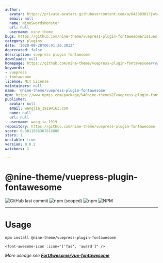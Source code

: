 ```yaml
---
author:
  avatar: https://private-avatars.githubusercontent.com/u/64388301?jwt=eyJhbGciOiJIUzI1NiIsInR5cCI6IkpXVCJ9.eyJpc3MiOiJnaXRodWIuY29tIiwiYXVkIjoicmF3LmdpdGh1YnVzZXJjb250ZW50LmNvbSIsImtleSI6ImtleTEiLCJleHAiOjE3MzQ2NTUzMjAsIm5iZiI6MTczNDY1NDEyMCwicGF0aCI6Ii91LzY0Mzg4MzAxIn0.Wq_yzDcwsI83wwAD-F8RFxu3Kf6eiiyCFlf9VMt8Fx0&v=4
  email: null
  name: NineSwordsMonster
  url: null
  username: nine-theme
bugs: https://github.com/nine-theme/vuepress-plugin-fontawesome/issues
category: plugins
date: '2020-08-28T06:01:26.381Z'
deprecated: false
description: vuepress plugin fontawsome
downloads: null
homepage: https://github.com/nine-theme/vuepress-plugin-fontawesome#readme
keywords:
- vuepress
- fontawsome
license: MIT License
maintainers: null
name: '@nine-theme/vuepress-plugin-fontawesome'
npm: https://www.npmjs.com/package/%40nine-theme%2Fvuepress-plugin-fontawesome
publisher:
  avatar: null
  email: wangjia_1919@163.com
  name: null
  url: null
  username: wangjia_1919
repository: https://github.com/nine-theme/vuepress-plugin-fontawesome
score: 0.3811586307818806
stars: 1
unstable: true
version: 0.0.2
watchers: 1

---
```


# @nine-theme/vuepress-plugin-fontawesome
![GitHub last commit](https://img.shields.io/github/last-commit/nine-theme/vuepress-plugin-fontawesome) 
![npm (scoped)](https://img.shields.io/npm/v/@nine-theme/vuepress-plugin-fontawesome) 
![npm](https://img.shields.io/npm/dt/@nine-theme/vuepress-plugin-fontawesome) 
![NPM](https://img.shields.io/npm/l/@nine-theme/vuepress-plugin-fontawesome)

---
# Usage

```sh
npm install @nine-theme/vuepress-plugin-fontawesome

```

```vue
<font-awesome-icon :icon="['fas', 'award']" />
```
*More useage see __[FortAwesome/vue-fontawesome](https://github.com/FortAwesome/vue-fontawesome#usage)__*
